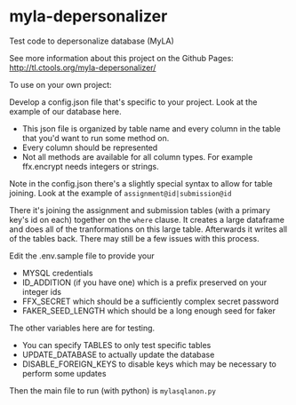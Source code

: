 # myla-depersonalizer
Test code to depersonalize database (MyLA)

See more information about this project on the Github Pages:
http://tl.ctools.org/myla-depersonalizer/

To use on your own project:

Develop a config.json file that's specific to your project. Look at the example of our database here.
- This json file is organized by table name and every column in the table that you'd want to run some method on. 
- Every column should be represented
- Not all methods are available for all column types. For example ffx.encrypt needs integers or strings. 

Note in the config.json there's a slightly special syntax to allow for table joining. Look at the example of 
`assignment@id|submission@id`

There it's joining the assignment and submission tables (with a primary key's id on each) together on the `where` clause. It creates a large dataframe and does all of the tranformations on this large table. Afterwards it writes all of the tables back. There may still be a few issues with this process.

Edit the .env.sample file to provide your 
- MYSQL credentials
- ID_ADDITION (if you have one) which is a prefix preserved on your integer ids
- FFX_SECRET which should be a sufficiently complex secret password
- FAKER_SEED_LENGTH which should be a long enough seed for faker

The other variables here are for testing. 
- You can specify TABLES to only test specific tables
- UPDATE_DATABASE to actually update the database
- DISABLE_FOREIGN_KEYS to disable keys which may be necessary to perform some updates

Then the main file to run (with python) is `mylasqlanon.py`
